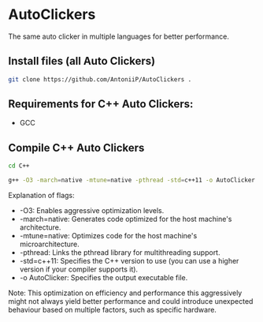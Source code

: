 # AutoClickers
The same auto clicker in multiple languages for better performance.

## Install files (all Auto Clickers)
```bash
git clone https://github.com/AntoniiP/AutoClickers .
```
## Requirements for C++ Auto Clickers:
- GCC
  
## Compile C++ Auto Clickers
```bash
cd C++
```
```bash
g++ -O3 -march=native -mtune=native -pthread -std=c++11 -o AutoClicker auto_multi_threading.cpp
```
Explanation of flags:

- -O3: Enables aggressive optimization levels.
- -march=native: Generates code optimized for the host machine's architecture.
- -mtune=native: Optimizes code for the host machine's microarchitecture.
- -pthread: Links the pthread library for multithreading support.
- -std=c++11: Specifies the C++ version to use (you can use a higher version if your compiler supports it).
- -o AutoClicker: Specifies the output executable file.

Note: This optimization on efficiency and performance this aggressively might not always yield better performance and could introduce unexpected behaviour based on multiple factors, such as specific hardware. 
